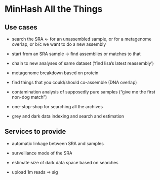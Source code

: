 # MinHash All the Things

## Use cases

* search the SRA <- for an unassembled sample, or for a metagenome overlap, or b/c we want to do a new assembly

* start from an SRA sample -> find assemblies or matches to that

* chain to new analyses of same dataset (‘find lisa’s latest reassembly’)

* metagenome breakdown based on protein  

* find things that you could/should co-assemble (DNA overlap)

* contamination analysis of supposedly pure samples (“give me the first non-dog match”)

* one-stop-shop for searching all the archives 

* grey and dark data indexing and search and estimation

## Services to provide

* automatic linkage between SRA and samples

* surveillance mode of the SRA

* estimate size of dark data space based on searches

* upload 1m reads => sig
